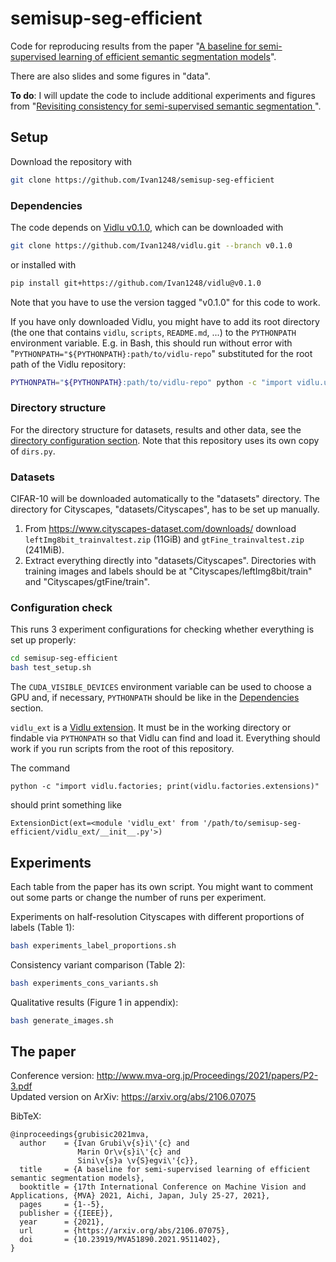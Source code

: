 # semisup-seg-efficient

Code for reproducing results from the paper "[A baseline for semi-supervised learning of efficient semantic segmentation models](https://arxiv.org/abs/2106.07075)".

There are also slides and some figures in "data".

**To do**: I will update the code to include additional experiments and figures from "[Revisiting consistency for semi-supervised semantic segmentation
](https://arxiv.org/abs/2106.07075)".


## Setup

Download the repository with
```sh
git clone https://github.com/Ivan1248/semisup-seg-efficient
```

### Dependencies

The code depends on [Vidlu v0.1.0](https://github.com/Ivan1248/vidlu/releases/tag/v0.1.0), which can be downloaded with
```sh
git clone https://github.com/Ivan1248/vidlu.git --branch v0.1.0
```
or installed with
```sh
pip install git+https://github.com/Ivan1248/vidlu@v0.1.0
```
Note that you have to use the version tagged "v0.1.0" for this code to work. 

If you have only downloaded Vidlu, you might have to add its root directory (the one that contains `vidlu`, `scripts`, `README.md`, ...) to the `PYTHONPATH` environment variable. E.g. in Bash, this should run without error with "`PYTHONPATH="${PYTHONPATH}:path/to/vidlu-repo`" substituted for the root path of the Vidlu repository:

```sh
PYTHONPATH="${PYTHONPATH}:path/to/vidlu-repo" python -c "import vidlu.utils; print('success')"
```

### Directory structure

For the directory structure for datasets, results and other data, see the [directory configuration section](https://github.com/Ivan1248/vidlu#directory-configuration). Note that this repository uses its own copy of `dirs.py`.

### Datasets

CIFAR-10 will be downloaded automatically to the "datasets" directory. The directory for Cityscapes, "datasets/Cityscapes", has to be set up manually.

1. From <https://www.cityscapes-dataset.com/downloads/> download `leftImg8bit_trainvaltest.zip` (11GiB) and `gtFine_trainvaltest.zip` (241MiB).
2. Extract everything directly into "datasets/Cityscapes". Directories with training images and labels should be at "Cityscapes/leftImg8bit/train" and "Cityscapes/gtFine/train".

### Configuration check

This runs 3 experiment configurations for checking whether everything is set up properly:

```sh
cd semisup-seg-efficient
bash test_setup.sh
```

The `CUDA_VISIBLE_DEVICES` environment variable can be used to choose a GPU and, if necessary, `PYTHONPATH` should be like in the [Dependencies](#dependencies) section.  

`vidlu_ext` is a [Vidlu extension](https://github.com/Ivan1248/Vidlu#extensions). It must be in the working directory or findable via `PYTHONPATH` so that Vidlu can find and load it. Everything should work if you run scripts from the root of this repository.

The command
```
python -c "import vidlu.factories; print(vidlu.factories.extensions)"
```
should print something like
```
ExtensionDict(ext=<module 'vidlu_ext' from '/path/to/semisup-seg-efficient/vidlu_ext/__init__.py'>)
```

## Experiments

Each table from the paper has its own script. You might want to comment out some parts or change the number of runs per experiment.

Experiments on half-resolution Cityscapes with different proportions of labels (Table 1):

```sh
bash experiments_label_proportions.sh
```

Consistency variant comparison (Table 2):

```sh
bash experiments_cons_variants.sh
```

Qualitative results (Figure 1 in appendix):

```sh
bash generate_images.sh
```

## The paper

Conference version: http://www.mva-org.jp/Proceedings/2021/papers/P2-3.pdf  
Updated version on ArXiv: https://arxiv.org/abs/2106.07075

BibTeX:
```
@inproceedings{grubisic2021mva,
  author    = {Ivan Grubi\v{s}i\'{c} and
               Marin Or\v{s}i\'{c} and
               Sini\v{s}a \v{S}egvi\'{c}},
  title     = {A baseline for semi-supervised learning of efficient semantic segmentation models},
  booktitle = {17th International Conference on Machine Vision and Applications, {MVA} 2021, Aichi, Japan, July 25-27, 2021},
  pages     = {1--5},
  publisher = {{IEEE}},
  year      = {2021},
  url       = {https://arxiv.org/abs/2106.07075},
  doi       = {10.23919/MVA51890.2021.9511402},
}
```
